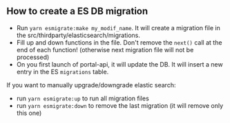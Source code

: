 ## How to create a ES DB migration

- Run `yarn esmigrate:make my_modif_name`. It will create a migration file in the src/thirdparty/elasticsearch/migrations.
- Fill up and down functions in the file. Don't remove the `next()` call at the end of each function! (otherwise next migration file will not be processed)
- On you first launch of portal-api, it will update the DB. It will insert a new entry in the ES `migrations` table.

If you want to manually upgrade/downgrade elastic search:

- run `yarn esmigrate:up` to run all migration files
- run `yarn esmigrate:down` to remove the last migration (it will remove only this one)
